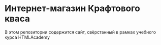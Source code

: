 # Интернет-магазин Крафтового кваса

В этом репозитории содержится сайт, свёрстанный в рамках учебного курса HTMLAcademy